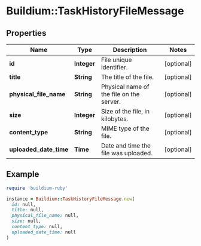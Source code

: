# Buildium::TaskHistoryFileMessage

## Properties

| Name | Type | Description | Notes |
| ---- | ---- | ----------- | ----- |
| **id** | **Integer** | File unique identifier. | [optional] |
| **title** | **String** | The title of the file. | [optional] |
| **physical_file_name** | **String** | Physical name of the file on the server. | [optional] |
| **size** | **Integer** | Size of the file, in kilobytes. | [optional] |
| **content_type** | **String** | MIME type of the file. | [optional] |
| **uploaded_date_time** | **Time** | Date and time the file was uploaded. | [optional] |

## Example

```ruby
require 'buildium-ruby'

instance = Buildium::TaskHistoryFileMessage.new(
  id: null,
  title: null,
  physical_file_name: null,
  size: null,
  content_type: null,
  uploaded_date_time: null
)
```

